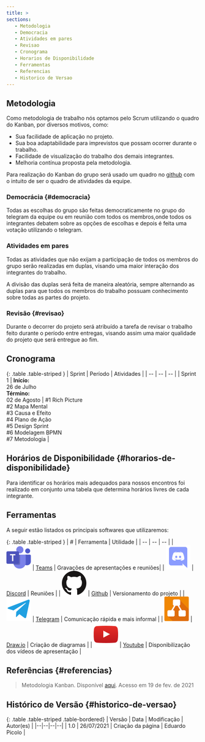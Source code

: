 ```yaml
---
title: >
sections:
   - Metodologia
   - Democracia
   - Atividades em pares
   - Revisao
   - Cronograma
   - Horarios de Disponibilidade
   - Ferramentas
   - Referencias
   - Historico de Versao
---
```


## Metodologia

Como metodologia de trabalho nós optamos pelo Scrum utilizando o quadro do Kanban, por diversos motivos, como:

* Sua facilidade de aplicação no projeto.
* Sua boa adaptabilidade para imprevistos que possam ocorrer durante o trabalho.
* Facilidade de visualização do trabalho dos demais integrantes.
* Melhoria contínua proposta pela metodologia.

Para realização do Kanban do grupo será usado um quadro no [github](https://github.com/UnBArqDsw2021-1/2021.1_G7_Mychine_docs/projects/1) com o intuito de 
ser o quadro de atividades da equipe.

### Democrácia {#democracia}

Todas as escolhas do grupo são feitas democraticamente no grupo do telegram da equipe ou em reunião com todos os membros,onde todos os integrantes debatem sobre as opções de escolhas e depois é feita uma votação utilizando o telegram.

### Atividades em pares

Todas as atividades que não exijam a participação de todos os membros do
grupo serão realizadas em duplas, visando uma maior interação dos integrantes
do trabalho.

A divisão das duplas será feita de maneira aleatória, sempre alternando as
duplas para que todos os membros do trabalho possuam conhecimento sobre
todas as partes do projeto.

### Revisão {#revisao}

Durante o decorrer do projeto será atribuído a tarefa de revisar o trabalho
feito durante o período entre entregas, visando assim uma maior qualidade
do projeto que será entregue ao fim.

## Cronograma

<div class="table-responsive">

{: .table .table-striped }
| Sprint | Período | Atividades |
| -- | -- | -- |
| Sprint 1  | **Início:** <br> 26 de Julho <br> **Término:** <br> 02 de Agosto |  #1 Rich Picture <br> #2 Mapa Mental <br> #3 Causa e Efeito <br> #4 Plano de Ação <br> #5 Design Sprint <br>  #6 Modelagem BPMN <br>  #7 Metodologia |

</div>

## Horários de Disponibilidade {#horarios-de-disponibilidade}

Para identificar os horários mais adequados para nossos encontros foi realizado em conjunto uma tabela que determina horários livres de cada integrante.

## Ferramentas

A seguir estão listados os principais softwares que utilizaremos:

<div class="table-responsive">

{: .table .table-striped }
| # | Ferramenta | Utilidade |
| -- | -- | -- |
| ![Teams](assets/images/logos/Teams.png)  | [Teams](https://www.microsoft.com/pt-br/microsoft-teams/free) | Gravações de apresentações e reuniões|
| ![Discord](assets/images/logos/Discord.png)  | [Discord](https://discord.com/) | Reuniões |
| ![Github](assets/images/logos/Github.png)  | [Github](https://github.com/) | Versionamento do projeto |
| ![Telegram](assets/images/logos/Telegram.png)  | [Telegram](https://telegram.org/) | Comunicação rápida e mais informal |
| ![Draw.io](assets/images/logos/Draw-io.png)  | [Draw.io](https://www.diagrams.net/) | Criação de diagramas |
| ![YouTube](assets/images/logos/YouTube.png)  | [Youtube](https://www.youtube.com/) | Disponibilização dos vídeos de apresentação |

</div>

## Referências {#referencias}

> Metodologia Kanban. Disponível [aqui](https://blog.runrun.it/o-que-e-kanban/#b). Acesso em 19 de fev. de 2021

## Histórico de Versão {#historico-de-versao}

{: .table .table-striped .table-bordered}
| Versão | Data | Modificação | Autor(es) |
|--|--|--|--|
| 1.0 | 26/07/2021 | Criação da página | Eduardo Picolo |
